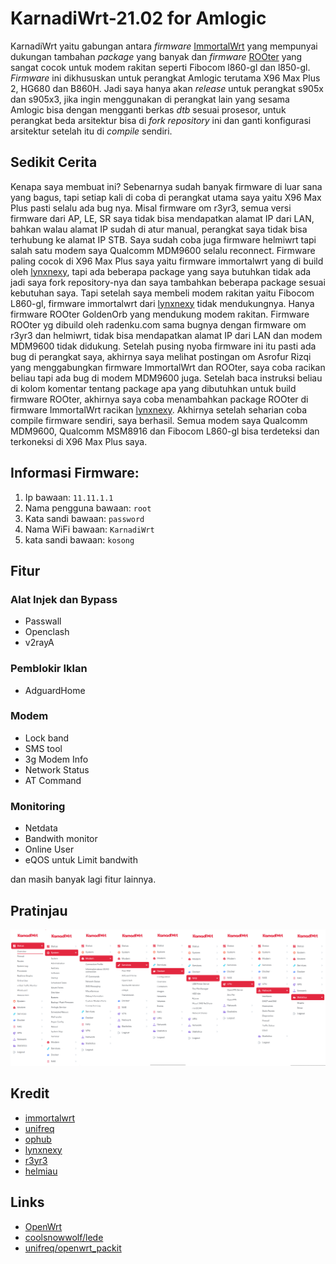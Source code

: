 #  KarnadiWrt-21.02 for Amlogic
KarnadiWrt yaitu gabungan antara *firmware* [ImmortalWrt](https://github.com/immortalwrt/immortalwrt) yang mempunyai dukungan tambahan *package* yang banyak dan *firmware* [ROOter](https://github.com/ofmodemsandmen/ROOterSource2102) yang sangat cocok untuk modem rakitan seperti Fibocom l860-gl dan l850-gl. *Firmware* ini dikhususkan untuk perangkat Amlogic terutama X96 Max Plus 2, HG680 dan B860H. Jadi saya hanya akan *release* untuk perangkat s905x dan s905x3, jika ingin menggunakan di perangkat lain yang sesama Amlogic bisa dengan mengganti berkas *dtb* sesuai prosesor, untuk perangkat beda arsitektur bisa di *fork* *repository* ini dan ganti konfigurasi arsitektur setelah itu di *compile* sendiri.


## Sedikit Cerita
Kenapa saya membuat ini? Sebenarnya sudah banyak firmware di luar sana yang bagus, tapi setiap kali di coba di perangkat utama saya yaitu X96 Max Plus pasti selalu ada bug nya. Misal firmware om r3yr3, semua versi firmware dari AP, LE, SR saya tidak bisa mendapatkan alamat IP dari LAN, bahkan walau alamat IP sudah di atur manual, perangkat saya tidak bisa terhubung ke alamat IP STB. Saya sudah coba juga firmware helmiwrt tapi salah satu modem saya Qualcomm MDM9600 selalu reconnect. Firmware paling cocok di X96 Max Plus saya yaitu firmware immortalwrt yang di build oleh [lynxnexy](https://t.me/lynxnexy), tapi ada beberapa package yang saya butuhkan tidak ada jadi saya fork repository-nya dan saya tambahkan beberapa package sesuai kebutuhan saya. Tapi setelah saya membeli modem rakitan yaitu Fibocom L860-gl, firmware immortalwrt dari [lynxnexy](https://t.me/lynxnexy) tidak mendukungnya. Hanya firmware ROOter GoldenOrb yang mendukung modem rakitan. Firmware ROOter yg dibuild oleh radenku.com sama bugnya dengan firmware om r3yr3 dan helmiwrt, tidak bisa mendapatkan alamat IP dari LAN dan modem MDM9600 tidak didukung. Setelah pusing nyoba firmware ini itu pasti ada bug di perangkat saya, akhirnya saya melihat postingan om Asrofur Rizqi yang menggabungkan firmware ImmortalWrt dan ROOter, saya coba racikan beliau tapi ada bug di modem MDM9600 juga. Setelah baca instruksi beliau di kolom komentar tentang package apa yang dibutuhkan untuk build firmware ROOter, akhirnya saya coba menambahkan package ROOter di firmware ImmortalWrt racikan [lynxnexy](https://t.me/lynxnexy). Akhirnya setelah seharian coba compile firmware sendiri, saya berhasil. Semua modem saya Qualcomm MDM9600, Qualcomm MSM8916 dan Fibocom L860-gl bisa terdeteksi dan terkoneksi di X96 Max Plus saya.

## Informasi Firmware:
1. Ip bawaan: `11.11.1.1`
2. Nama pengguna bawaan: `root`
3. Kata sandi bawaan: `password`
4. Nama WiFi bawaan: `KarnadiWrt`
5. kata sandi bawaan: `kosong`

## Fitur
### Alat Injek dan Bypass
- Passwall
- Openclash
- v2rayA
### Pemblokir Iklan
- AdguardHome
### Modem
- Lock band
- SMS tool
- 3g Modem Info
- Network Status
- AT Command
### Monitoring
- Netdata
- Bandwith monitor
- Online User
- eQOS untuk Limit bandwith

dan masih banyak lagi fitur lainnya.

## Pratinjau
![karnadiwrt](img/karnadiwrt.png)

## Kredit
- [immortalwrt](https://github.com/immortalwrt/immortalwrt)
- [unifreq](https://github.com/unifreq)
- [ophub](https://github.com/ophub)
- [lynxnexy](https://t.me/lynxnexy)
- [r3yr3](https://www.youtube.com/c/IndonesianTechChannel)
- [helmiau](https://github.com/helmiau)
## Links
- [OpenWrt](https://github.com/openwrt/openwrt)
- [coolsnowwolf/lede](https://github.com/coolsnowwolf/lede)
- [unifreq/openwrt_packit](https://github.com/unifreq/openwrt_packit)